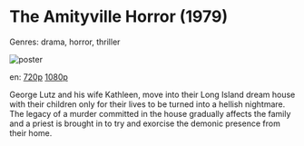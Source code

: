 # The Amityville Horror (1979)

Genres: drama, horror, thriller

![poster](http://image.tmdb.org/t/p/w500/orociMcS1GExIcuiGbYYHlRlcL8.jpg)

en:
  [720p](magnet:?xt=urn:btih:2BC56A8C721C2283F9967E5AAFE23A7DCA562B12&tr=udp://glotorrents.pw:6969/announce&tr=udp://tracker.opentrackr.org:1337/announce&tr=udp://torrent.gresille.org:80/announce&tr=udp://tracker.openbittorrent.com:80&tr=udp://tracker.coppersurfer.tk:6969&tr=udp://tracker.leechers-paradise.org:6969&tr=udp://p4p.arenabg.ch:1337&tr=udp://tracker.internetwarriors.net:1337)
  [1080p](magnet:?xt=urn:btih:B2F291E3955FF2FE59FC9B15E39B19ED015D7C37&tr=udp://glotorrents.pw:6969/announce&tr=udp://tracker.opentrackr.org:1337/announce&tr=udp://torrent.gresille.org:80/announce&tr=udp://tracker.openbittorrent.com:80&tr=udp://tracker.coppersurfer.tk:6969&tr=udp://tracker.leechers-paradise.org:6969&tr=udp://p4p.arenabg.ch:1337&tr=udp://tracker.internetwarriors.net:1337)
  


George Lutz and his wife Kathleen, move into their Long Island dream house with their children only for their lives to be turned into a hellish nightmare. The legacy of a murder committed in the house gradually affects the family and a priest is brought in to try and exorcise the demonic presence from their home.